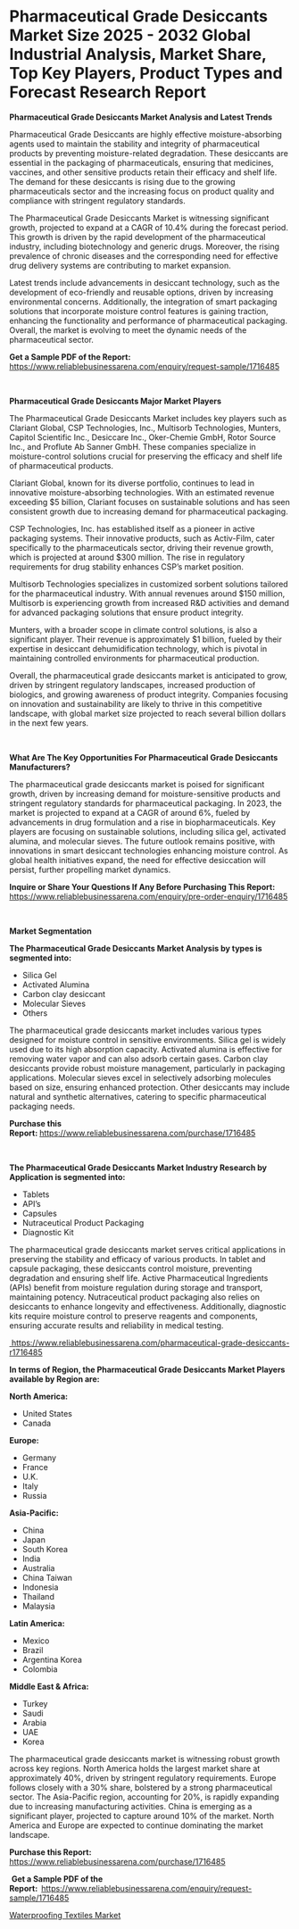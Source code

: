 <p><h1>Pharmaceutical Grade Desiccants Market Size 2025 - 2032 Global Industrial Analysis, Market Share, Top Key Players, Product Types and Forecast Research Report</h1></p><p><strong>Pharmaceutical Grade Desiccants Market Analysis and Latest Trends</strong></p>
<p><p>Pharmaceutical Grade Desiccants are highly effective moisture-absorbing agents used to maintain the stability and integrity of pharmaceutical products by preventing moisture-related degradation. These desiccants are essential in the packaging of pharmaceuticals, ensuring that medicines, vaccines, and other sensitive products retain their efficacy and shelf life. The demand for these desiccants is rising due to the growing pharmaceuticals sector and the increasing focus on product quality and compliance with stringent regulatory standards.</p><p>The Pharmaceutical Grade Desiccants Market is witnessing significant growth, projected to expand at a CAGR of 10.4% during the forecast period. This growth is driven by the rapid development of the pharmaceutical industry, including biotechnology and generic drugs. Moreover, the rising prevalence of chronic diseases and the corresponding need for effective drug delivery systems are contributing to market expansion. </p><p>Latest trends include advancements in desiccant technology, such as the development of eco-friendly and reusable options, driven by increasing environmental concerns. Additionally, the integration of smart packaging solutions that incorporate moisture control features is gaining traction, enhancing the functionality and performance of pharmaceutical packaging. Overall, the market is evolving to meet the dynamic needs of the pharmaceutical sector.</p></p>
<p><strong>Get a Sample PDF of the Report:&nbsp;</strong> <a href="https://www.reliablebusinessarena.com/enquiry/request-sample/1716485?utm_campaign=1891&utm_medium=2&utm_source=Github&utm_content=ia&utm_term=12012025&utm_id=pharmaceutical-grade-desiccants">https://www.reliablebusinessarena.com/enquiry/request-sample/1716485</a></p>
<p>&nbsp;</p>
<p><strong>Pharmaceutical Grade Desiccants Major Market Players</strong></p>
<p><p>The Pharmaceutical Grade Desiccants Market includes key players such as Clariant Global, CSP Technologies, Inc., Multisorb Technologies, Munters, Capitol Scientific Inc., Desiccare Inc., Oker-Chemie GmbH, Rotor Source Inc., and Proflute Ab Sanner GmbH. These companies specialize in moisture-control solutions crucial for preserving the efficacy and shelf life of pharmaceutical products.</p><p>Clariant Global, known for its diverse portfolio, continues to lead in innovative moisture-absorbing technologies. With an estimated revenue exceeding $5 billion, Clariant focuses on sustainable solutions and has seen consistent growth due to increasing demand for pharmaceutical packaging.</p><p>CSP Technologies, Inc. has established itself as a pioneer in active packaging systems. Their innovative products, such as Activ-Film, cater specifically to the pharmaceuticals sector, driving their revenue growth, which is projected at around $300 million. The rise in regulatory requirements for drug stability enhances CSP’s market position.</p><p>Multisorb Technologies specializes in customized sorbent solutions tailored for the pharmaceutical industry. With annual revenues around $150 million, Multisorb is experiencing growth from increased R&D activities and demand for advanced packaging solutions that ensure product integrity.</p><p>Munters, with a broader scope in climate control solutions, is also a significant player. Their revenue is approximately $1 billion, fueled by their expertise in desiccant dehumidification technology, which is pivotal in maintaining controlled environments for pharmaceutical production.</p><p>Overall, the pharmaceutical grade desiccants market is anticipated to grow, driven by stringent regulatory landscapes, increased production of biologics, and growing awareness of product integrity. Companies focusing on innovation and sustainability are likely to thrive in this competitive landscape, with global market size projected to reach several billion dollars in the next few years.</p></p>
<p>&nbsp;</p>
<p><strong>What Are The Key Opportunities For Pharmaceutical Grade Desiccants Manufacturers?</strong></p>
<p><p>The pharmaceutical grade desiccants market is poised for significant growth, driven by increasing demand for moisture-sensitive products and stringent regulatory standards for pharmaceutical packaging. In 2023, the market is projected to expand at a CAGR of around 6%, fueled by advancements in drug formulation and a rise in biopharmaceuticals. Key players are focusing on sustainable solutions, including silica gel, activated alumina, and molecular sieves. The future outlook remains positive, with innovations in smart desiccant technologies enhancing moisture control. As global health initiatives expand, the need for effective desiccation will persist, further propelling market dynamics.</p></p>
<p><strong>Inquire or Share Your Questions If Any Before Purchasing This Report:</strong> <a href="https://www.reliablebusinessarena.com/enquiry/pre-order-enquiry/1716485?utm_campaign=1891&utm_medium=2&utm_source=Github&utm_content=ia&utm_term=12012025&utm_id=pharmaceutical-grade-desiccants">https://www.reliablebusinessarena.com/enquiry/pre-order-enquiry/1716485</a></p>
<p>&nbsp;</p>
<p><strong>Market Segmentation</strong></p>
<p><strong>The Pharmaceutical Grade Desiccants Market Analysis by types is segmented into:</strong></p>
<p><ul><li>Silica Gel</li><li>Activated Alumina</li><li>Carbon clay desiccant</li><li>Molecular Sieves</li><li>Others</li></ul></p>
<p><p>The pharmaceutical grade desiccants market includes various types designed for moisture control in sensitive environments. Silica gel is widely used due to its high absorption capacity. Activated alumina is effective for removing water vapor and can also adsorb certain gases. Carbon clay desiccants provide robust moisture management, particularly in packaging applications. Molecular sieves excel in selectively adsorbing molecules based on size, ensuring enhanced protection. Other desiccants may include natural and synthetic alternatives, catering to specific pharmaceutical packaging needs.</p></p>
<p><strong>Purchase this Report:&nbsp;</strong><a href="https://www.reliablebusinessarena.com/purchase/1716485?utm_campaign=1891&utm_medium=2&utm_source=Github&utm_content=ia&utm_term=12012025&utm_id=pharmaceutical-grade-desiccants">https://www.reliablebusinessarena.com/purchase/1716485</a></p>
<p>&nbsp;</p>
<p><strong>The Pharmaceutical Grade Desiccants Market Industry Research by Application is segmented into:</strong></p>
<p><ul><li>Tablets</li><li>API’s</li><li>Capsules</li><li>Nutraceutical Product Packaging</li><li>Diagnostic Kit</li></ul></p>
<p><p>The pharmaceutical grade desiccants market serves critical applications in preserving the stability and efficacy of various products. In tablet and capsule packaging, these desiccants control moisture, preventing degradation and ensuring shelf life. Active Pharmaceutical Ingredients (APIs) benefit from moisture regulation during storage and transport, maintaining potency. Nutraceutical product packaging also relies on desiccants to enhance longevity and effectiveness. Additionally, diagnostic kits require moisture control to preserve reagents and components, ensuring accurate results and reliability in medical testing.</p></p>
<p><a href="https://www.reliablebusinessarena.com/pharmaceutical-grade-desiccants-r1716485?utm_campaign=1891&utm_medium=2&utm_source=Github&utm_content=ia&utm_term=12012025&utm_id=pharmaceutical-grade-desiccants">&nbsp;https://www.reliablebusinessarena.com/pharmaceutical-grade-desiccants-r1716485</a></p>
<p><strong>In terms of Region, the Pharmaceutical Grade Desiccants Market Players available by Region are:</strong></p>
<p>
    <p> <strong> North America: </strong>
        <ul>
            <li>United States</li>
            <li>Canada</li>
        </ul>
        </p> 
    <p> <strong> Europe: </strong>
        <ul>
            <li>Germany</li>
            <li>France</li>
            <li>U.K.</li>
            <li>Italy</li>
            <li>Russia</li>
        </ul>
        </p> 
    <p> <strong> Asia-Pacific: </strong>
        <ul>
            <li>China</li>
            <li>Japan</li>
            <li>South Korea</li>
            <li>India</li>
            <li>Australia</li>
            <li>China Taiwan</li>
            <li>Indonesia</li>
            <li>Thailand</li>
            <li>Malaysia</li>
        </ul>
        </p> 
    <p> <strong> Latin America: </strong>
        <ul>
            <li>Mexico</li>
            <li>Brazil</li>
            <li>Argentina Korea</li>
            <li>Colombia</li>
        </ul>
        </p> 
    <p> <strong> Middle East & Africa: </strong>
        <ul>
            <li>Turkey</li>
            <li>Saudi</li>
            <li>Arabia</li>
            <li>UAE</li>
            <li>Korea</li>
        </ul>
    </p>
    </p>
<p><p>The pharmaceutical grade desiccants market is witnessing robust growth across key regions. North America holds the largest market share at approximately 40%, driven by stringent regulatory requirements. Europe follows closely with a 30% share, bolstered by a strong pharmaceutical sector. The Asia-Pacific region, accounting for 20%, is rapidly expanding due to increasing manufacturing activities. China is emerging as a significant player, projected to capture around 10% of the market. North America and Europe are expected to continue dominating the market landscape.</p></p>
<p><strong>Purchase this Report: </strong><a href="https://www.reliablebusinessarena.com/purchase/1716485?utm_campaign=1891&utm_medium=2&utm_source=Github&utm_content=ia&utm_term=12012025&utm_id=pharmaceutical-grade-desiccants">https://www.reliablebusinessarena.com/purchase/1716485</a></p>
<p>&nbsp;<strong>Get a Sample PDF of the Report:&nbsp;&nbsp;</strong><a href="https://www.reliablebusinessarena.com/enquiry/request-sample/1716485?utm_campaign=1891&utm_medium=2&utm_source=Github&utm_content=ia&utm_term=12012025&utm_id=pharmaceutical-grade-desiccants">https://www.reliablebusinessarena.com/enquiry/request-sample/1716485</a></p>
<p><strong></strong></p>
<p><p><a href="https://github.com/Krish2023na/Market-Research-Report-List-7/blob/main/waterproofing-textiles-market.md?utm_campaign=1891&utm_medium=2&utm_source=Github&utm_content=ia&utm_term=12012025&utm_id=pharmaceutical-grade-desiccants">Waterproofing Textiles Market</a></p></p>
